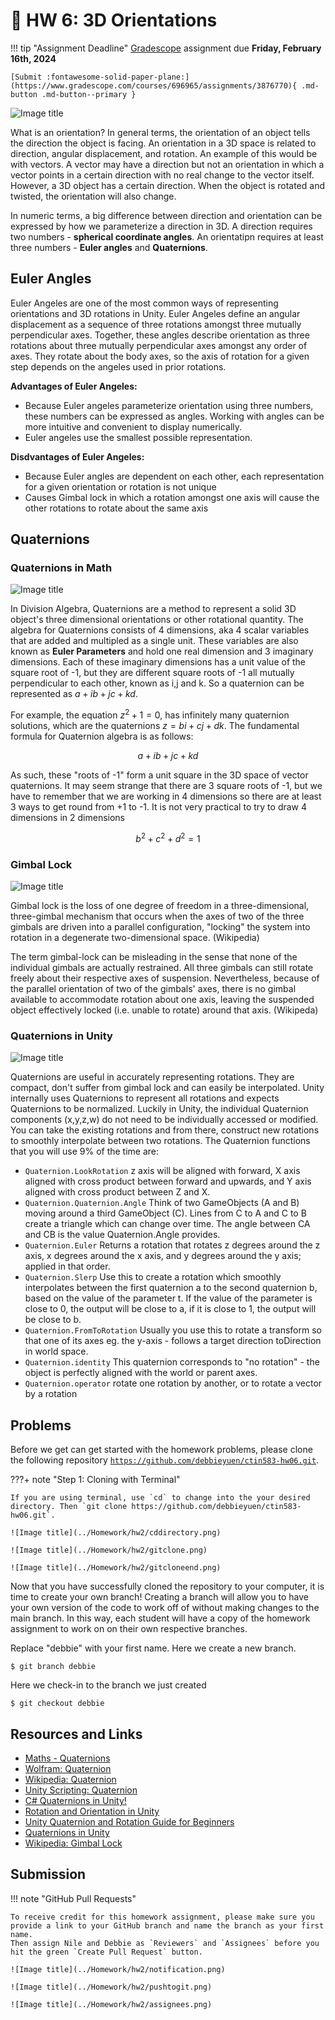 # 🐙 HW 6: 3D Orientations

!!! tip "Assignment Deadline"
    [Gradescope](https://www.gradescope.com/) assignment due **Friday, February 16th, 2024**

    [Submit :fontawesome-solid-paper-plane:](https://www.gradescope.com/courses/696965/assignments/3876770){ .md-button .md-button--primary }

![Image title](../Homework/hw6/Fv21c.png)

What is an orientation? In general terms, the orientation of an object tells the direction the object is facing. An orientation in a 3D space is related to direction, angular displacement, and rotation. An example of this would be with vectors. A vector may have a direction but not an orientation in which a vector points in a certain direction with no real change to the vector itself. However, a 3D object has a certain direction. When the object is rotated and twisted, the orientation will also change.

In numeric terms, a big difference between direction and orientation can be expressed by how we parameterize a direction in 3D. A direction requires two numbers - **spherical coordinate angles**. An orientatipn requires at least three numbers - **Euler angles** and **Quaternions**.

## Euler Angles
Euler Angeles are one of the most common ways of representing orientations and 3D rotations in Unity. Euler Angeles define an angular displacement as a sequence of three rotations amongst three mutually perpendicular axes. Together, these angles describe orientation as three rotations about three mutually perpendicular axes amongst any order of axes. They rotate about the body axes, so the axis of rotation for a given step depends on the angeles used in prior rotations. 

**Advantages of Euler Angeles:**

- Because Euler angeles parameterize orientation using three numbers, these numbers can be expressed as angles. Working with angles can be more intuitive and convenient to display numerically.
- Euler angeles use the smallest possible representation.

**Disdvantages of Euler Angeles:**

- Because Euler angles are dependent on each other, each representation for a given orientation or rotation is not unique
- Causes Gimbal lock in which a rotation amongst one axis will cause the other rotations to rotate about the same axis

## Quaternions

### Quaternions in Math

![Image title](../Homework/hw6/quaternions2.png)

In Division Algebra, Quaternions are a method to represent a solid 3D object's three dimensional orientations or other rotational quantity. The algebra for Quaternions consists of 4 dimensions, aka 4 scalar variables that are added and multipled as a single unit. These variables are also known as **Euler Parameters** and hold one real dimension and 3 imaginary dimensions. Each of these imaginary dimensions has a unit value of the square root of -1, but they are different square roots of -1 all mutually perpendicular to each other, known as i,j and k. So a quaternion can be represented as $a + i b + j c + k d$.

For example, the equation $z^2 + 1 = 0$, has infinitely many quaternion solutions, which are the quaternions $z = b i + c j + d k$. The fundamental formula for Quaternion algebra is as follows: 

$$
a + i b + j c + k d
$$

As such, these "roots of -1" form a unit square in the 3D space of vector quaternions. It may seem strange that there are 3 square roots of -1, but we have to remember that we are working in 4 dimensions so there are at least 3 ways to get round from +1 to -1. It is not very practical to try to draw 4 dimensions in 2 dimensions

$$
b^2 + c^2 + d^2 = 1
$$

### Gimbal Lock

![Image title](../Homework/hw6/gimballock.jpeg)

Gimbal lock is the loss of one degree of freedom in a three-dimensional, three-gimbal mechanism that occurs when the axes of two of the three gimbals are driven into a parallel configuration, "locking" the system into rotation in a degenerate two-dimensional space. (Wikipedia)

The term gimbal-lock can be misleading in the sense that none of the individual gimbals are actually restrained. All three gimbals can still rotate freely about their respective axes of suspension. Nevertheless, because of the parallel orientation of two of the gimbals' axes, there is no gimbal available to accommodate rotation about one axis, leaving the suspended object effectively locked (i.e. unable to rotate) around that axis. (Wikipeda)

<!-- ### Rotations in Unity -->

### Quaternions in Unity

![Image title](../Homework/hw6/quaternions3.png)

Quaternions are useful in accurately representing rotations. They are compact, don't suffer from gimbal lock and can easily be interpolated. Unity internally uses Quaternions to represent all rotations and expects Quaternions to be normalized. Luckily in Unity, the individual Quaternion components (x,y,z,w) do not need to be individually accessed or modified. You can take the existing rotations and from there, construct new rotations to smoothly interpolate between two rotations. The Quaternion functions that you will use 9% of the time are:

* `Quaternion.LookRotation` z axis will be aligned with forward, X axis aligned with cross product between forward and upwards, and Y axis aligned with cross product between Z and X.
* `Quaternion.Quaternion.Angle` Think of two GameObjects (A and B) moving around a third GameObject (C). Lines from C to A and C to B create a triangle which can change over time. The angle between CA and CB is the value Quaternion.Angle provides.
* `Quaternion.Euler` Returns a rotation that rotates z degrees around the z axis, x degrees around the x axis, and y degrees around the y axis; applied in that order.
* `Quaternion.Slerp` Use this to create a rotation which smoothly interpolates between the first quaternion a to the second quaternion b, based on the value of the parameter t. If the value of the parameter is close to 0, the output will be close to a, if it is close to 1, the output will be close to b.
* `Quaternion.FromToRotation` Usually you use this to rotate a transform so that one of its axes eg. the y-axis - follows a target direction toDirection in world space.
* `Quaternion.identity` This quaternion corresponds to "no rotation" - the object is perfectly aligned with the world or parent axes.
* `Quaternion.operator` rotate one rotation by another, or to rotate a vector by a rotation

## Problems

Before we get can get started with the homework problems, please clone the following repository [`https://github.com/debbieyuen/ctin583-hw06.git`](https://github.com/debbieyuen/ctin583-hw06.git).

???+ note "Step 1: Cloning with Terminal"

    If you are using terminal, use `cd` to change into the your desired directory. Then `git clone https://github.com/debbieyuen/ctin583-hw06.git`.

    ![Image title](../Homework/hw2/cddirectory.png)

    ![Image title](../Homework/hw2/gitclone.png)

    ![Image title](../Homework/hw2/gitcloneend.png)

Now that you have successfully cloned the repository to your computer, it is time to create your own branch! Creating a branch will allow you to have your own version of the code to work off of without making changes to the main branch. In this way, each student will have a copy of the homework assignment to work on on their own respective branches. 


Replace "debbie" with your first name. Here we create a new branch.
``` 
$ git branch debbie
```

Here we check-in to the branch we just created
```
$ git checkout debbie 
```

## Resources and Links
* [Maths - Quaternions](https://www.euclideanspace.com/maths/algebra/realNormedAlgebra/quaternions/)
* [Wolfram: Quaternion](https://mathworld.wolfram.com/Quaternion.html)
* [Wikipedia: Quaternion](https://en.wikipedia.org/wiki/Quaternion#:~:text=For%20example%2C%20the%20equation%20z,dimensional%20space%20of%20vector%20quaternions.)
* [Unity Scripting: Quaternion](https://docs.unity3d.com/ScriptReference/Quaternion.html)
* [C# Quaternions in Unity!](https://www.youtube.com/watch?v=hd1QzLf4ZH8&ab_channel=Unity)
* [Rotation and Orientation in Unity](https://docs.unity.cn/ru/2019.4/Manual/QuaternionAndEulerRotationsInUnity.html)
* [Unity Quaternion and Rotation Guide for Beginners](https://vionixstudio.com/2022/06/16/unity-quaternion-and-rotation-guide/)
* [Quaternions in Unity](https://medium.com/@spicuzza157/quatern-b5cf7b83b1d1)
* [Wikipedia: Gimbal Lock](https://en.wikipedia.org/wiki/Gimbal_lock)

## Submission

!!! note "GitHub Pull Requests"

    To receive credit for this homework assignment, please make sure you provide a link to your GitHub branch and name the branch as your first name. 
    Then assign Nile and Debbie as `Reviewers` and `Assignees` before you hit the green `Create Pull Request` button.

    ![Image title](../Homework/hw2/notification.png)

    ![Image title](../Homework/hw2/pushtogit.png)

    ![Image title](../Homework/hw2/assignees.png)
